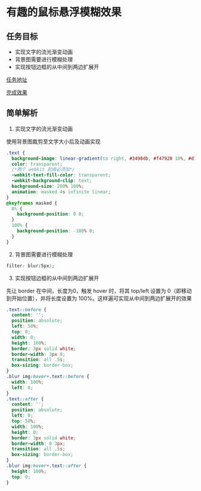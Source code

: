 # 有趣的鼠标悬浮模糊效果

## 任务目标

- 实现文字的流光渐变动画
- 背景图需要进行模糊处理
- 实现按钮边框的从中间到两边扩展开

[任务地址](http://ife.baidu.com/course/detail/id/14)

[完成效果](https://miaolegemie.github.io/IFE2017/nuomi/hover/index.html)

## 简单解析

1. 实现文字的流光渐变动画

使用背景图裁剪至文字大小后及动画实现

```css
.text {
  background-image: linear-gradient(to right, #3498db, #f47920 10%, #d71345 20%, #f7acbc 30%, #ffd400 40%, #3498db 50%, #f47920 60%, #d71345 70%, #f7acbc 80%, #ffd400 90%, #3498db);
  color: transparent;
  /*两个 webkit 前缀必须加*/
  -webkit-text-fill-color: transparent;
  -webkit-background-clip: text;
  background-size: 200% 100%;
  animation: masked 4s infinite linear;
}
@keyframes masked {
  0% {
    background-position: 0 0;
  }
  100% {
    background-position: -100% 0;
  }
}
```

2. 背景图需要进行模糊处理

```css
filter: blur(5px);
```

3. 实现按钮边框的从中间到两边扩展开

先让 border 在中间，长度为0，触发 hover 时，将其 top/left 设置为 0（即移动到开始位置），并将长度设置为 100%。这样遍可实现从中间到两边扩展开的效果

```css
.text::before {
  content: '';
  position: absolute;
  left: 50%;
  top: 0;
  width: 0;
  height: 100%;
  border: 3px solid white;
  border-width: 3px 0;
  transition: all .5s;
  box-sizing: border-box;
}
.blur img:hover+.text::before {
  width: 100%;
  left: 0;
}
.text::after {
  content: '';
  position: absolute;
  left: 0;
  top: 50%;
  width: 100%;
  height: 0;
  border: 3px solid white;
  border-width: 0 3px;
  transition: all .5s;
  box-sizing: border-box;
}
.blur img:hover+.text::after {
  height: 100%;
  top: 0;
}
```
